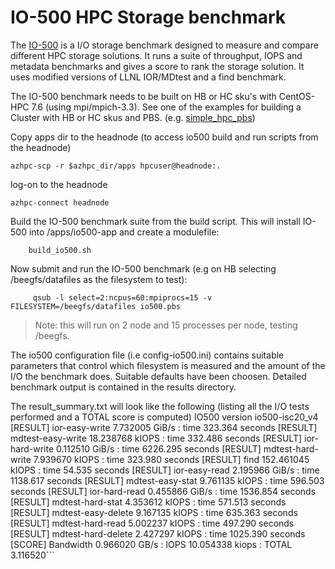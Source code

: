 # IO-500 HPC Storage benchmark

The [IO-500](https://www.vi4io.org/std/io500/start) is a I/O storage benchmark designed to measure and compare different HPC storage solutions. It runs a suite of throughput, IOPS and metadata benchmarks and gives a score to rank the storage solution. It uses modified versions of LLNL IOR/MDtest and a find benchmark.

The IO-500 benchmark needs to be built on HB or HC sku's with CentOS-HPC 7.6 (using mpi/mpich-3.3). See one of the examples for building a Cluster with HB or HC skus and PBS. (e.g. [simple_hpc_pbs](../../examples/simple_hpc_pbs/readme.md))


Copy apps dir to the headnode (to access io500 build and run scripts from the headnode)
```
azhpc-scp -r $azhpc_dir/apps hpcuser@headnode:.
```


log-on to the headnode
```
azhpc-connect headnode
```


Build the IO-500 benchmark suite from the build script.  This will install IO-500 into /apps/io500-app and create a modulefile:
```
    build_io500.sh
```

Now submit and run the IO-500 benchmark (e.g on HB selecting /beegfs/datafiles as the filesystem to test):
```
     qsub -l select=2:ncpus=60:mpiprocs=15 -v FILESYSTEM=/beegfs/datafiles io500.pbs
```

> Note: this will run on 2 node and 15 processes per node, testing /beegfs.

The io500 configuration file (i.e config-io500.ini) contains suitable parameters that control which filesystem is measured and the amount of the I/O the benchmark does. Suitable defaults have been choosen. Detailed benchmark output is contained in the results directory.


The result_summary.txt will look like the following (listing all the I/O tests performed and a TOTAL score is computed)
IO500 version io500-isc20_v4
[RESULT]       ior-easy-write        7.732005 GiB/s  : time 323.364 seconds
[RESULT]    mdtest-easy-write       18.238768 kIOPS : time 332.486 seconds
[RESULT]       ior-hard-write        0.112510 GiB/s  : time 6226.295 seconds
[RESULT]    mdtest-hard-write        7.939670 kIOPS : time 323.980 seconds
[RESULT]                 find      152.461045 kIOPS : time 54.535 seconds
[RESULT]        ior-easy-read        2.195966 GiB/s  : time 1138.617 seconds
[RESULT]     mdtest-easy-stat        9.761135 kIOPS : time 596.503 seconds
[RESULT]        ior-hard-read        0.455866 GiB/s  : time 1536.854 seconds
[RESULT]     mdtest-hard-stat        4.353612 kIOPS : time 571.513 seconds
[RESULT]   mdtest-easy-delete        9.167135 kIOPS : time 635.363 seconds
[RESULT]     mdtest-hard-read        5.002237 kIOPS : time 497.290 seconds
[RESULT]   mdtest-hard-delete        2.427297 kIOPS : time 1025.390 seconds
[SCORE] Bandwidth 0.966020 GB/s : IOPS 10.054338 kiops : TOTAL 3.116520```
```
